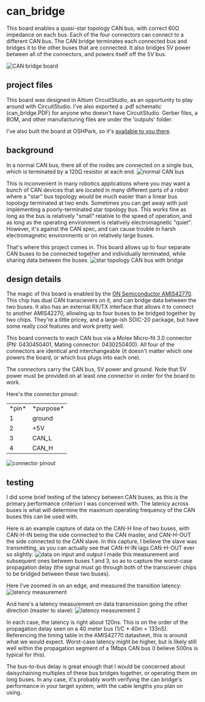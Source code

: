 # can_bridge
This board enables a quasi-star topology CAN bus, with correct 60Ω impedance on each bus. Each of the four connectors can connect to a different CAN bus. The CAN bridge terminates each connected bus and bridges it to the other buses that are connected. It also bridges 5V power between all of the connectors, and powers itself off the 5V bus.

![CAN bridge board](http://i.imgur.com/OkmIAWQ.png?2 "CAN bridge board")

## project files
This board was designed in Altium CircuitStudio, as an opportunity to play around with CircuitStudio. I've also exported a .pdf schematic (can_bridge.PDF) for anyone who doesn't have CircuitStudio. Gerber files, a BOM, and other manufacturing files are under the 'outputs' folder.

I've also built the board at OSHPark, so it's [available to you there](https://oshpark.com/shared_projects/wRxKJq7h).

## background
In a normal CAN bus, there all of the nodes are connected on a single bus, which is terminated by a 120Ω resistor at each end.
![normal CAN bus](http://i.imgur.com/MDjxx2U.png "normal CAN bus")

This is inconvenient in many robotics applications where you may want a bunch of CAN devices that are located in many different parts of a robot where a "star" bus topology would be much easier than a linear bus topology terminated at two ends. Sometimes you can get away with just implementing a poorly-terminated star topology bus. This works fine as long as the bus is relatively "small" relative to the speed of operation, and as long as the operating environment is relatively electromagnetic "quiet". However, it's against the CAN spec, and can cause trouble in harsh electromagnetic environments or on relatively large buses.

That's where this project comes in. This board allows up to four separate CAN buses to be connected together and individually terminated, while sharing data between the buses.
![star topology CAN bus with bridge](http://i.imgur.com/2w7mv6w.png "star topology CAN bus with bridge")

## design details
The magic of this board is enabled by the [ON Semiconductor AMIS42770](http://datasheet.octopart.com/AMIS42770ICAW1RG-ON-Semiconductor-datasheet-8360231.pdf). This chip has dual CAN transcievers on it, and can bridge data between the two buses. It also has an external RX/TX interface that allows it to connect to another AMIS42270, allowing up to four buses to be bridged together by two chips. They're a little pricey, and a large-ish SOIC-20 package, but have some really cool features and work pretty well. 

This board connects to each CAN bus via a Molex Micro-fit 3.0 connector (PN: 0430450401, Mating connector: 0430250400). All four of the connectors are identical and interchangeable (it doesn't matter which one powers the board, or which bus plugs into each one).

The connectors carry the CAN bus, 5V power and ground. Note that 5V power must be provided on at least one connector in order for the board to work.

Here's the connector pinout:
<table>
<tr><td>*pin*</td><td>*purpose*</td></tr>
<tr><td>1</td><td>ground</td></tr>
<tr><td>2</td><td>+5V</td></tr>
<tr><td>3</td><td>CAN_L</td></tr>
<tr><td>4</td><td>CAN_H</td></tr>
</table>

![connector pinout](http://i.imgur.com/t5lMGmX.png "connector pinout")

## testing
I did some brief testing of the latency between CAN buses, as this is the primary performance criterion I was concerned with. The latency across buses is what will determine the maximum operating frequency of the CAN buses this can be used with.

Here is an example capture of data on the CAN-H line of two buses, with CAN-H-IN being the side connected to the CAN master, and CAN-H-OUT the side connected to the CAN slave. In this capture, I believe the slave was transmitting, as you can actually see that CAN-H-IN lags CAN-H-OUT ever so slightly:
![data on input and output](http://i.imgur.com/YNX6UgS.png "data on input and output")
I made this measurement and subsequent ones between buses 1 and 3, so as to capture the worst-case propagation delay (the signal must go through both of the transciever chips to be bridged between these two buses).

Here I've zoomed in on an edge, and measured the transition latency:
![latency measurement](http://i.imgur.com/09QWqca.png "latency measurement")

And here's a latency measurement on data transmission going the other direction (master to slave):
![latency measurement 2](http://i.imgur.com/y67Nuhp.png "latency measurement 2")

In each case, the latency is right about 120ns. This is on the order of the propagation delay seen on a 40 meter bus (1/C * 40m = 133nS). Referencing the timing table in the AMIS42770 datasheet, this is around what we would expect. Worst-case latency might be higher, but is likely still well within the propagation segment of a 1Mbps CAN bus (I believe 500ns is typical for this). 

The bus-to-bus delay is great enough that I would be concerned about daisychaining multiples of these bus bridges together, or operating them on long buses. In any case, it's probably worth verifying the can bridge's performance in your target system, with the cable lengths you plan on using. 


